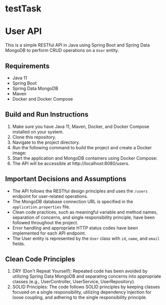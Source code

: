 # testTask
# User API

This is a simple RESTful API in Java using Spring Boot and Spring Data MongoDB to perform CRUD operations on a `User` entity.

## Requirements
- Java 11
- Spring Boot
- Spring Data MongoDB
- Maven
- Docker and Docker Compose

## Build and Run Instructions
1. Make sure you have Java 11, Maven, Docker, and Docker Compose installed on your system.
2. Clone this repository.
3. Navigate to the project directory.
4. Run the following command to build the project and create a Docker image:
5. Start the application and MongoDB containers using Docker Compose:
6. The API will be accessible at http://localhost:8080/users.

## Important Decisions and Assumptions
- The API follows the RESTful design principles and uses the `/users` endpoint for user-related operations.
- The MongoDB database connection URL is specified in the `application.properties` file.
- Clean code practices, such as meaningful variable and method names, separation of concerns, and single responsibility principle, have been followed throughout the project.
- Error handling and appropriate HTTP status codes have been implemented for each API endpoint.
- The User entity is represented by the `User` class with `id`, `name`, and `email` fields.

## Clean Code Principles
1. DRY (Don't Repeat Yourself): Repeated code has been avoided by utilizing Spring Data MongoDB and separating concerns into appropriate classes (e.g., UserController, UserService, UserRepository).
2. SOLID Principles: The code follows SOLID principles by keeping classes focused on a single responsibility, utilizing dependency injection for loose coupling, and adhering to the single responsibility principle.

